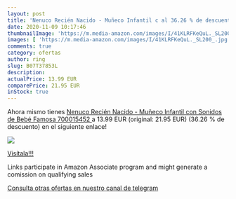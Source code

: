 ```yaml
---
layout: post
title: 'Nenuco Recién Nacido - Muñeco Infantil c al 36.26 % de descuento'
date: 2020-11-09 10:17:46
thumbnailImage: 'https://m.media-amazon.com/images/I/41KLRFKeQuL._SL200_.jpg'
images: [ 'https://m.media-amazon.com/images/I/41KLRFKeQuL._SL200_.jpg' ]
comments: true
category: ofertas
author: ring
slug: B07T37853L
description:
actualPrice: 13.99 EUR
comparePrice: 21.95 EUR
inStock: true
---
```


Ahora mismo tienes [Nenuco Recién Nacido - Muñeco Infantil con Sonidos de Bebé  Famosa 700015452 ](https://www.amazon.es/dp/B07T37853L/?tag=redken-21) a 13.99 EUR (original: 21.95 EUR) (36.26 %  de descuento) en el siguiente enlace!

[![](https://m.media-amazon.com/images/I/41KLRFKeQuL._SL200_.jpg)](https://www.amazon.es/dp/B07T37853L/?tag=redken-21)

[Visítala!!!](https://www.amazon.es/dp/B07T37853L/?tag=redken-21)

Links participate in Amazon Associate program and might generate a comission on qualifying sales

[Consulta otras ofertas en nuestro canal de telegram](https://t.me/s/ofertas25)
